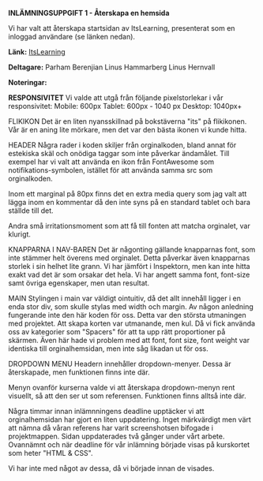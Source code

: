 **INLÄMNINGSUPPGIFT 1 - Återskapa en hemsida**

Vi har valt att återskapa startsidan av ItsLearning, presenterat som en inloggad användare (se länken nedan).

**Länk:**
[ItsLearning](https://elevera.itslearning.com/main.aspx?TextURL=CourseCards "Itslearning homepage, logged in")

**Deltagare:**
Parham Berenjian
Linus Hammarberg
Linus Hernvall 

**Noteringar:**

**RESPONSIVITET**
Vi valde att utgå från följande pixelstorlekar i vår responsivitet:
Mobile: 600px
Tablet: 600px - 1040 px
Desktop: 1040px+

FLIKIKON
Det är en liten nyansskillnad på bokstäverna "its" på flikikonen. Vår är en aning lite mörkare, men det var den bästa ikonen vi kunde hitta.

HEADER
Några rader i koden skiljer från orginalkoden, bland annat för estekiska skäl och onödiga taggar som inte påverkar ändamålet. Till exempel har vi valt att använda en ikon från FontAwesome som notifikations-symbolen, istället för att använda samma src som orginalkoden.

Inom ett marginal på 80px finns det en extra media query som jag valt att lägga inom en kommentar då den inte syns på en standard tablet och bara ställde till det.

Andra små irritationsmoment som att få till fonten att matcha orginalet, var klurigt.

KNAPPARNA I NAV-BAREN
Det är någonting gällande knapparnas font, som inte stämmer helt överens med orginalet. Detta påverkar även knapparnas storlek i sin helhet lite grann.
Vi har jämfört i Inspektorn, men kan inte hitta exakt vad det är som orsakar det hela. Vi har angett samma font, font-size samt övriga egenskaper, men utan resultat.

MAIN
Stylingen i main var väldigt ointuitiv, då det allt innehåll ligger i en enda stor div, som skulle stylas med width och margin.
Av någon anledning fungerande inte den här koden för oss. Detta var den största utmaningen med projektet.
Att skapa korten var utmanande, men kul. Då vi fick använda oss av kategorier som "Spacers" för att ta upp rätt proportioner på skärmen. Även här hade vi problem med att font, font size, font weight var identiska till orginalhemsidan, men inte såg likadan ut för oss.

DROPDOWN MENU
Headern innehåller dropdown-menyer. Dessa är återskapade, men funktionen finns inte där.

Menyn ovanför kurserna valde vi att återskapa dropdown-menyn rent visuellt, så att den ser ut som referensen. Funktionen finns alltså inte där.
                        
Några timmar innan inlämnningens deadline upptäcker vi att orginalhemsidan har gjort en liten uppdatering. 
Inget märkvärdigt men värt att nämna då våran referens har varit screenshotsen bifogade i projektmappen.
Sidan uppdaterades två gånger under vårt arbete. 
Ovannämnt och när deadline för vår inlämning började visas på kurskortet som heter "HTML & CSS". 

Vi har inte med något av dessa, då vi började innan de visades.
